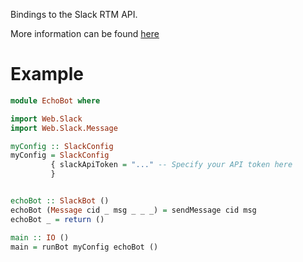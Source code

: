 Bindings to the Slack RTM API.

More information can be found [here](https://api.slack.com/rtm)

Example
=======

``` haskell
module EchoBot where

import Web.Slack
import Web.Slack.Message

myConfig :: SlackConfig
myConfig = SlackConfig
         { slackApiToken = "..." -- Specify your API token here
         }


echoBot :: SlackBot ()
echoBot (Message cid _ msg _ _ _) = sendMessage cid msg
echoBot _ = return ()

main :: IO ()
main = runBot myConfig echoBot ()
```
